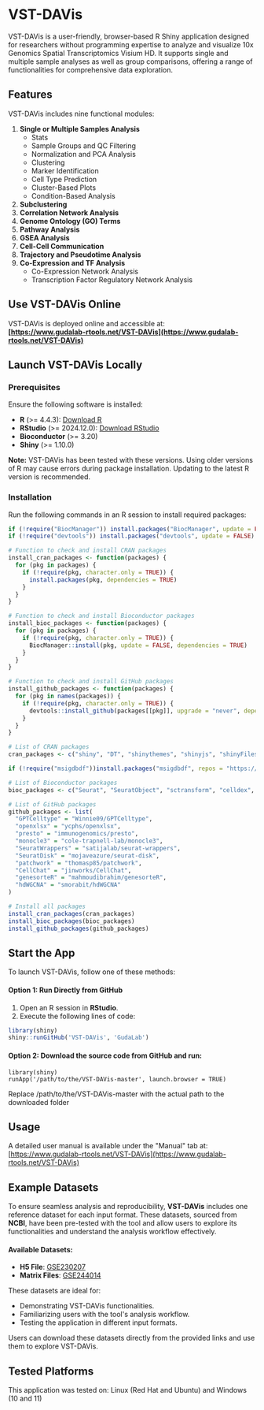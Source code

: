 # VST-DAVis

VST-DAVis is a user-friendly, browser-based R Shiny application designed for researchers without programming expertise to analyze and visualize 10x Genomics Spatial Transcriptomics Visium HD. It supports single and multiple sample analyses as well as group comparisons, offering a range of functionalities for comprehensive data exploration.

## Features

VST-DAVis includes nine functional modules:
1. **Single or Multiple Samples Analysis**
   - Stats
   - Sample Groups and QC Filtering
   - Normalization and PCA Analysis
   - Clustering
   - Marker Identification
   - Cell Type Prediction
   - Cluster-Based Plots
   - Condition-Based Analysis
2. **Subclustering**
3. **Correlation Network Analysis**
4. **Genome Ontology (GO) Terms**
5. **Pathway Analysis**
6. **GSEA Analysis**
7. **Cell-Cell Communication**
8. **Trajectory and Pseudotime Analysis**
9. **Co-Expression and TF Analysis**
   - Co-Expression Network Analysis
   - Transcription Factor Regulatory Network Analysis

## Use VST-DAVis Online
VST-DAVis is deployed online and accessible at:  
**[https://www.gudalab-rtools.net/VST-DAVis](https://www.gudalab-rtools.net/VST-DAVis)**

## Launch VST-DAVis Locally

### Prerequisites
Ensure the following software is installed:
- **R** (>= 4.4.3): [Download R](https://www.r-project.org/)
- **RStudio** (>= 2024.12.0): [Download RStudio](https://posit.co/download/rstudio-desktop/)
- **Bioconductor** (>= 3.20)
- **Shiny** (>= 1.10.0)

**Note:** VST-DAVis has been tested with these versions. Using older versions of R may cause errors during package installation. Updating to the latest R version is recommended.

### Installation

Run the following commands in an R session to install required packages:

```R
if (!require("BiocManager")) install.packages("BiocManager", update = FALSE)
if (!require("devtools")) install.packages("devtools", update = FALSE)

# Function to check and install CRAN packages
install_cran_packages <- function(packages) {
  for (pkg in packages) {
    if (!require(pkg, character.only = TRUE)) {
      install.packages(pkg, dependencies = TRUE)
    }
  }
}

# Function to check and install Bioconductor packages
install_bioc_packages <- function(packages) {
  for (pkg in packages) {
    if (!require(pkg, character.only = TRUE)) {
      BiocManager::install(pkg, update = FALSE, dependencies = TRUE)
    }
  }
}

# Function to check and install GitHub packages
install_github_packages <- function(packages) {
  for (pkg in names(packages)) {
    if (!require(pkg, character.only = TRUE)) {
      devtools::install_github(packages[[pkg]], upgrade = "never", dependencies = TRUE)
    }
  }
}

# List of CRAN packages
cran_packages <- c("shiny", "DT", "shinythemes", "shinyjs", "shinyFiles", "shinyWidgets", "shinycssloaders", "ggplot2", "data.table", "ggpubr", "shinydashboard", "dplyr", "tibble", "HGNChelper", "openai", "metap", "ggrepel", "R.utils", "circlize", "hdf5r", "ggupset", "gridExtra", "ggalluvial", "NMF", "ggraph", "igraph", "cowplot", "pdftools", "xgboost", "msigdbr")

if (!require("msigdbdf"))install.packages("msigdbdf", repos = "https://igordot.r-universe.dev")

# List of Bioconductor packages
bioc_packages <- c("Seurat", "SeuratObject", "sctransform", "celldex", "SingleR", "scRNAseq", "glmGamPoi", "scran", "EnhancedVolcano", "ComplexHeatmap", "clusterProfiler", "org.Hs.eg.db", "org.Mm.eg.db", "org.Mmu.eg.db", "org.Rn.eg.db", "org.Ss.eg.db", "ReactomePA", "fgsea", "enrichplot", "multtest", "WGCNA", "hdWGCNA", "motifmatchr", "TFBSTools", "GenomicRanges", "JASPAR2020", "EnsDb.Hsapiens.v86", "BSgenome.Hsapiens.UCSC.hg38", "BSgenome.Mmusculus.UCSC.mm10")

# List of GitHub packages
github_packages <- list(
  "GPTCelltype" = "Winnie09/GPTCelltype",
  "openxlsx" = "ycphs/openxlsx",
  "presto" = "immunogenomics/presto",
  "monocle3" = "cole-trapnell-lab/monocle3",
  "SeuratWrappers" = "satijalab/seurat-wrappers",
  "SeuratDisk" = "mojaveazure/seurat-disk",
  "patchwork" = "thomasp85/patchwork",
  "CellChat" = "jinworks/CellChat",
  "genesorteR" = "mahmoudibrahim/genesorteR",
  "hdWGCNA" = "smorabit/hdWGCNA"
)

# Install all packages
install_cran_packages(cran_packages)
install_bioc_packages(bioc_packages)
install_github_packages(github_packages)
```
## Start the App

To launch VST-DAVis, follow one of these methods:

#### Option 1: Run Directly from GitHub
1. Open an R session in **RStudio**.
2. Execute the following lines of code:

```R
library(shiny)
shiny::runGitHub('VST-DAVis', 'GudaLab')
```

#### Option 2: Download the source code from GitHub and run:
```
library(shiny)
runApp('/path/to/the/VST-DAVis-master', launch.browser = TRUE)
```
Replace /path/to/the/VST-DAVis-master with the actual path to the downloaded folder
## Usage

A detailed user manual is available under the "Manual" tab at: [https://www.gudalab-rtools.net/VST-DAVis](https://www.gudalab-rtools.net/VST-DAVis)

## Example Datasets

To ensure seamless analysis and reproducibility, **VST-DAVis** includes one reference dataset for each input format. These datasets, sourced from **NCBI**, have been pre-tested with the tool and allow users to explore its functionalities and understand the analysis workflow effectively.

#### Available Datasets:
- **H5 File**: [GSE230207](https://www.ncbi.nlm.nih.gov/geo/query/acc.cgi?acc=GSE230207)
- **Matrix Files**: [GSE244014](https://www.ncbi.nlm.nih.gov/geo/query/acc.cgi?acc=GSE244014)

These datasets are ideal for:
- Demonstrating VST-DAVis functionalities.
- Familiarizing users with the tool's analysis workflow.
- Testing the application in different input formats.

Users can download these datasets directly from the provided links and use them to explore VST-DAVis.

## Tested Platforms

This application was tested on: Linux (Red Hat and Ubuntu) and Windows (10 and 11)
